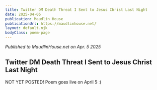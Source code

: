 ```yaml
---
title: Twitter DM Death Threat I Sent to Jesus Christ Last Night
date: 2025-04-05
publication: Maudlin House
publicationUrl: https://maudlinhouse.net/
layout: default.njk
bodyClass: poem-page
---
```


<div class="poem-content">

*Published to MaudlinHouse.net on Apr. 5 2025*
## **Twitter DM Death Threat I Sent to Jesus Christ Last Night** 

NOT YET POSTED! Poem goes live on April 5 :) 
  
</div>
